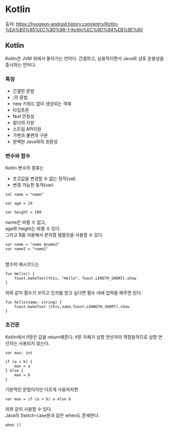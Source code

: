 # Kotlin
출처: https://hyogeun-android.tistory.com/entry/Kotlin-%EA%B0%95%EC%9D%98-1-Kotlin%EC%9D%B4%EB%9E%80

## Kotlin

Kotlin은 JVM 위에서 돌아가는 언어다. 간결하고, 실용적이면서 Java와 상호 운용성을 중시하는 언어다.

### 특징
- 간결한 문법
- ;의 종범
- new 키워드 없이 생성되는 객체
- 타입추론
- Null 안정성
- 람다의 지원
- 스트림 API지원
- 가변과 불변의 구분
- 완벽한 Java와의 호환성

### 변수와 함수
Kotlin 변수의 종류는
- 초깃값을 변경할 수 없는 정적(val)
- 변경 가능한 동적(var)
```
val name = "name"

var age = 19

var height = 180
```
name은 바뀔 수 없고,
<br/>
age와 height는 바뀔 수 있다.
<br/>
그리고 $를 이용해서 문자열 템플릿을 사용할 수 있다.
```
var name = "name $name2"
var name2 = "name2"
```
<br/>
함수의 예시코드는

```
fun Hello() {
    Toast.makeText(this, "Hello", Toast.LENGTH_SHORT).show
}
```
위와 같이 함수가 쓰이고 인자를 받고 싶다면 함수 내에 입력을 해주면 된다.
```
fun hello(name: string) {
    Toast.makeText (this,name,Toast.LENNGTH_SHORT).show
}
```

### 조건문
Kotlin에서 if문은 값을 return해준다. if문 자체가 삼항 연산자의 역할을하므로 삼항 연산자는 사용되지 않는다.
```
var max: int

if (a > b) {
    max = a
} else {
    max = b
}
```
기본적인 문법이지만 다르게 사용하자면
```
var max = if (a > b) a else b
```
위와 같이 사용할 수 있다.
<br/>
Java의 Switch-case문과 같은 when도 존재한다.
```
when ()
```